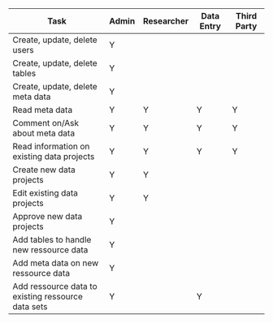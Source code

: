 | Task | Admin | Researcher | Data Entry| Third Party |
|-----|-----|-----|-----|-----|
|Create, update, delete users | Y | | | |
|Create, update, delete tables | Y | | | |
|Create, update, delete meta data | Y | | | |
|Read meta data | Y | Y | Y | Y |
|Comment on/Ask about meta data | Y | Y | Y | Y |
|Read information on existing data projects | Y | Y | Y | Y |
|Create new data projects | Y | Y | | |
|Edit existing data projects | Y | Y | | |
|Approve new data projects | Y | | | |
|Add tables to handle new ressource data | Y | | | |
|Add meta data on new ressource data | Y | | | |
|Add ressource data to existing ressource data sets | Y |  | Y | |

